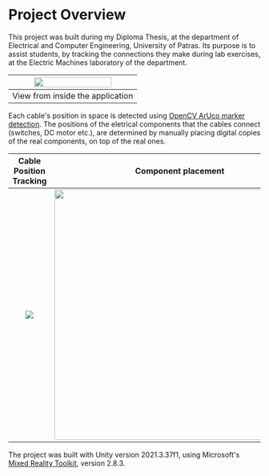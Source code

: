 # Project Overview
This project was built during my Diploma Thesis, at the department of Electrical and Computer Engineering, University of Patras.
Its purpose is to assist students, by tracking the connections they make during lab exercises, at the Electric Machines laboratory of the department.

<p align="center">
  
| <img src="https://github.com/user-attachments/assets/1d2987dc-b66d-4938-8f46-685ce53abfdc" width="80%"> |
| :---: |
| View from inside the application|
</p>


Each cable's position in space is detected using [OpenCV ArUco marker detection](https://docs.opencv.org/4.x/d5/dae/tutorial_aruco_detection.html). 
The positions of the eletrical components that the cables connect (switches, DC motor etc.), are determined by manually placing digital copies of the real components, on top of the real ones.

Cable Position Tracking          | Component placement
:-------------------------:|:-------------------------:
<img src = "https://github.com/user-attachments/assets/3b32875b-4e01-4114-874e-8ce9c58837f5">  |  <img width = "500px" src = "https://github.com/user-attachments/assets/4d929372-60a7-4d38-92fe-228d59c984ee">

The project was built with Unity version 2021.3.37f1, using Microsoft's [Mixed Reality Toolkit](https://github.com/microsoft/MixedRealityToolkit-Unity), version 2.8.3.






